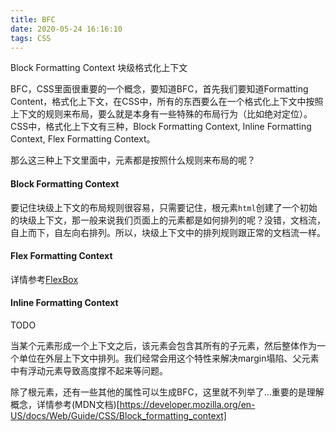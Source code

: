 ```yaml
---
title: BFC
date: 2020-05-24 16:16:10
tags: CSS
---
```


Block Formatting Context 块级格式化上下文

<!-- more -->
BFC，CSS里面很重要的一个概念，要知道BFC，首先我们要知道Formatting Content，格式化上下文，在CSS中，所有的东西要么在一个格式化上下文中按照上下文的规则来布局，要么就是本身有一些特殊的布局行为（比如绝对定位）。CSS中，格式化上下文有三种，Block Formatting Context, Inline Formatting Context, Flex Formatting Context。

那么这三种上下文里面中，元素都是按照什么规则来布局的呢？

#### Block Formatting Context
要记住块级上下文的布局规则很容易，只需要记住，根元素`html`创建了一个初始的块级上下文，那一般来说我们页面上的元素都是如何排列的呢？没错，文档流，自上而下，自左向右排列。所以，块级上下文中的排列规则跟正常的文档流一样。

#### Flex Formatting Context
详情参考[FlexBox](https://css-tricks.com/snippets/css/a-guide-to-flexbox/)

#### Inline Formatting Context
TODO

当某个元素形成一个上下文之后，该元素会包含其所有的子元素，然后整体作为一个单位在外层上下文中排列。我们经常会用这个特性来解决margin塌陷、父元素中有浮动元素导致高度撑不起来等问题。

除了根元素，还有一些其他的属性可以生成BFC，这里就不列举了...重要的是理解概念，详情参考(MDN文档)[https://developer.mozilla.org/en-US/docs/Web/Guide/CSS/Block_formatting_context]